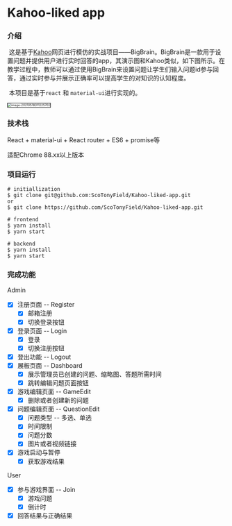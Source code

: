 # Kahoo-liked app

### 介绍

​	这是基于[Kahoo](https://kahoot.com)网页进行模仿的实战项目——BigBrain。BigBrain是一款用于设置问题并提供用户进行实时回答的app，其演示图和Kahoo类似，如下图所示。在教学过程中，教师可以通过使用BigBrain来设置问题让学生们输入问题id参与回答，通过实时参与并展示正确率可以提高学生的对知识的认知程度。

​	本项目是基于`react` 和 `material-ui`进行实现的。

<img src="https://github.com/ScoTonyField/Kahoo-liked-app/tree/master/screenshots/image-20210518011225702.png" alt="image-20210518011225702" style="zoom:50%; border: 1px solid black" />

### 技术栈

React + material-ui + React router + ES6 + promise等

适配Chrome 88.xx以上版本

### 项目运行

```shell
# initiallization
$ git clone git@github.com:ScoTonyField/Kahoo-liked-app.git
or
$ git clone https://github.com/ScoTonyField/Kahoo-liked-app.git

# frontend
$ yarn install
$ yarn start

# backend
$ yarn install
$ yarn start
```

### 完成功能

Admin

- [x] 注册页面 -- Register
  - [x] 邮箱注册
  - [x] 切换登录按钮
- [x] 登录页面 -- Login
  - [x] 登录
  - [x] 切换注册按钮
- [x] 登出功能 -- Logout
- [x] 展板页面 -- Dashboard
  - [x] 展示管理员已创建的问题、缩略图、答题所需时间
  - [x] 跳转编辑问题页面按钮
- [x] 游戏编辑页面 -- GameEdit
  - [x] 删除或者创建新的问题
- [x] 问题编辑页面 -- QuestionEdit
  - [x] 问题类型 -- 多选、单选
  - [x] 时间限制
  - [x] 问题分数
  - [x] 图片或者视频链接
- [x] 游戏启动与暂停
  - [x] 获取游戏结果

User

- [x] 参与游戏界面 -- Join
  - [x] 游戏问题
  - [x] 倒计时
- [x] 回答结果与正确结果